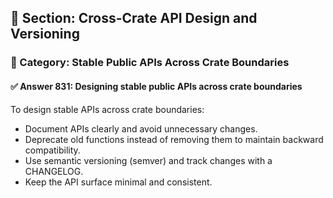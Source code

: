 ## 📘 Section: Cross-Crate API Design and Versioning  
### 🔹 Category: Stable Public APIs Across Crate Boundaries  
#### ✅ Answer 831: Designing stable public APIs across crate boundaries

To design stable APIs across crate boundaries:

- Document APIs clearly and avoid unnecessary changes.
- Deprecate old functions instead of removing them to maintain backward compatibility.
- Use semantic versioning (semver) and track changes with a CHANGELOG.
- Keep the API surface minimal and consistent.
